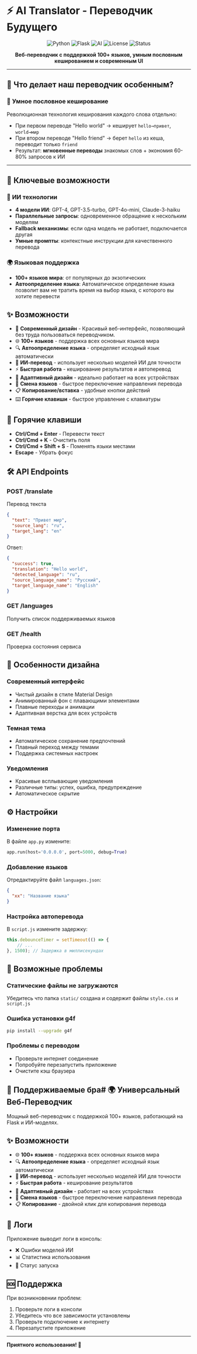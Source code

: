# ⚡ AI Translator - Переводчик Будущего

<div align="center">

![Python](https://img.shields.io/badge/Python-3.8%2B-3776ab?style=for-the-badge&logo=python&logoColor=white)
![Flask](https://img.shields.io/badge/Flask-2.3%2B-000000?style=for-the-badge&logo=flask&logoColor=white)
![AI](https://img.shields.io/badge/AI-Powered-FF6B6B?style=for-the-badge&logo=openai&logoColor=white)
![License](https://img.shields.io/badge/License-MIT-00D4AA?style=for-the-badge&logo=opensourceinitiative&logoColor=white)
![Status](https://img.shields.io/badge/Status-Active-00C851?style=for-the-badge&logo=checkmarx&logoColor=white)

**Веб-переводчик с поддержкой 100+ языков, умным пословным кешированием и современным UI**
</div>

---

## 🎯 Что делает наш переводчик особенным?

### 🧠 **Умное пословное кеширование**
Революционная технология кеширования каждого слова отдельно:
- При первом переводе "Hello world" → кеширует `hello→привет`, `world→мир`  
- При втором переводе "Hello friend" → берет `hello` из кеша, переводит только `friend`
- Результат: **мгновенные переводы** знакомых слов + экономия 60-80% запросов к ИИ

---

## 🚀 Ключевые возможности

### 🤖 **ИИ технологии**
- **4 модели ИИ**: GPT-4, GPT-3.5-turbo, GPT-4o-mini, Claude-3-haiku
- **Параллельные запросы**: одновременное обращение к нескольким моделям
- **Fallback механизмы**: если одна модель не работает, подключается другая
- **Умные промпты**: контекстные инструкции для качественного перевода

### 🌍 **Языковая поддержка** 
- **100+ языков мира**: от популярных до экзотических
- **Автоопределение языка**: Автоматическое определение языка позволит вам не тратить время на выбор языка, с которого вы хотите перевести

## ✨ Возможности

- 🎨 **Современный дизайн** - Красивый веб-интерфейс, позволяющий без труда пользоваться переводчиком.
- 🌐 **100+ языков** - поддержка всех основных языков мира
- 🔍 **Автоопределение языка** - определяет исходный язык автоматически  
- 🧠 **ИИ-перевод** - использует несколько моделей ИИ для точности
- ⚡ **Быстрая работа** - кеширование результатов и автоперевод
- 📱 **Адаптивный дизайн** - идеально работает на всех устройствах
- 🔄 **Смена языков** - быстрое переключение направления перевода
- 📋 **Копирование/вставка** - удобные кнопки действий
- ⌨️ **Горячие клавиши** - быстрое управление с клавиатуры

## 🎯 Горячие клавиши

- **Ctrl/Cmd + Enter** - Перевести текст
- **Ctrl/Cmd + K** - Очистить поля
- **Ctrl/Cmd + Shift + S** - Поменять языки местами
- **Escape** - Убрать фокус

## 🛠️ API Endpoints

### POST /translate
Перевод текста
```json
{
  "text": "Привет мир",
  "source_lang": "ru",
  "target_lang": "en"
}
```

Ответ:
```json
{
  "success": true,
  "translation": "Hello world",
  "detected_language": "ru",
  "source_language_name": "Русский",
  "target_language_name": "English"
}
```

### GET /languages
Получить список поддерживаемых языков

### GET /health
Проверка состояния сервиса

## 🎨 Особенности дизайна

### Современный интерфейс
- Чистый дизайн в стиле Material Design
- Анимированный фон с плавающими элементами
- Плавные переходы и анимации
- Адаптивная верстка для всех устройств

### Темная тема
- Автоматическое сохранение предпочтений
- Плавный переход между темами
- Поддержка системных настроек

### Уведомления
- Красивые всплывающие уведомления
- Различные типы: успех, ошибка, предупреждение
- Автоматическое скрытие

## ⚙️ Настройки

### Изменение порта
В файле `app.py` измените:
```python
app.run(host='0.0.0.0', port=5000, debug=True)
```

### Добавление языков
Отредактируйте файл `languages.json`:
```json
{
  "xx": "Название языка"
}
```

### Настройка автоперевода
В `script.js` измените задержку:
```javascript
this.debounceTimer = setTimeout(() => {
    // ...
}, 1500); // Задержка в миллисекундах
```

## 🔧 Возможные проблемы

### Статические файлы не загружаются
Убедитесь что папка `static/` создана и содержит файлы `style.css` и `script.js`

### Ошибка установки g4f
```bash
pip install --upgrade g4f
```

### Проблемы с переводом
- Проверьте интернет соединение
- Попробуйте перезапустить приложение
- Очистите кэш браузера

## 📱 Поддерживаемые бра# 🌍 Универсальный Веб-Переводчик

Мощный веб-переводчик с поддержкой 100+ языков, работающий на Flask и ИИ-моделях.

## ✨ Возможности

- 🌐 **100+ языков** - поддержка всех основных языков мира
- 🔍 **Автоопределение языка** - определяет исходный язык автоматически  
- 🧠 **ИИ-перевод** - использует несколько моделей ИИ для точности
- ⚡ **Быстрая работа** - кеширование результатов
- 📱 **Адаптивный дизайн** - работает на всех устройствах
- 🔄 **Смена языков** - быстрое переключение направления перевода
- 📋 **Копирование** - двойной клик для копирования перевода

## 📝 Логи

Приложение выводит логи в консоль:
- ❌ Ошибки моделей ИИ
- 📊 Статистика использования
- 🚀 Статус запуска

## 🆘 Поддержка

При возникновении проблем:
1. Проверьте логи в консоли
2. Убедитесь что все зависимости установлены
3. Проверьте подключение к интернету
4. Перезапустите приложение

---

**Приятного использования! 🌟**
